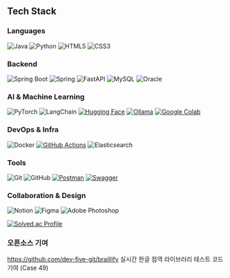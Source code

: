 ## Tech Stack

### Languages
![Java](https://img.shields.io/badge/java-007396?style=flat-square&logo=java&logoColor=white)
![Python](https://img.shields.io/badge/Python-3776AB?logo=python&logoColor=fff)
![HTML5](https://img.shields.io/badge/HTML5-e34f26?style=flat-square&logo=html5&logoColor=white)
![CSS3](https://img.shields.io/badge/CSS3-264de4?style=flat-square&logo=css3&logoColor=white)

### Backend
![Spring Boot](https://img.shields.io/badge/Spring%20Boot-6DB33F?style=flat-square&logo=springboot&logoColor=white)
![Spring](https://img.shields.io/badge/spring-6DB33F?style=flat-square&logo=spring&logoColor=white)
![FastAPI](https://img.shields.io/badge/fastapi-009688?style=flat-square&logo=fastapi&logoColor=white)
![MySQL](https://img.shields.io/badge/mysql-4479A1?style=flat-square&logo=mysql&logoColor=white)
![Oracle](https://img.shields.io/badge/oracle-F80000?style=flat-square&logo=oracle&logoColor=white)

### AI & Machine Learning
![PyTorch](https://img.shields.io/badge/pytorch-EE4C2C?style=flat-square&logo=pytorch&logoColor=white)
![LangChain](https://img.shields.io/badge/LangChain-1c3c3c.svg?logo=langchain&logoColor=white)
[![Hugging Face](https://img.shields.io/badge/Hugging%20Face-FFD21E?logo=huggingface&logoColor=000)](#)
[![Ollama](https://img.shields.io/badge/Ollama-fff?logo=ollama&logoColor=000)](#)
[![Google Colab](https://img.shields.io/badge/Google%20Colab-F9AB00?logo=googlecolab&logoColor=fff)](#)

### DevOps & Infra
![Docker](https://img.shields.io/badge/docker-2496ED?style=flat-square&logo=docker&logoColor=white)
[![GitHub Actions](https://img.shields.io/badge/GitHub_Actions-2088FF?logo=github-actions&logoColor=white)](#)
![Elasticsearch](https://img.shields.io/badge/elasticsearch-005571?style=flat-square&logo=elasticsearch&logoColor=white)

### Tools
![Git](https://img.shields.io/badge/git-F05032?style=flat-square&logo=git&logoColor=white)
![GitHub](https://img.shields.io/badge/github-181717?style=flat-square&logo=github&logoColor=white)
[![Postman](https://img.shields.io/badge/Postman-FF6C37?logo=postman&logoColor=white)](#)
[![Swagger](https://img.shields.io/badge/Swagger-85EA2D?logo=insomnia&logoColor=000)](#)

### Collaboration & Design
![Notion](https://img.shields.io/badge/Notion-000000?style=flat-square&logo=notion&logoColor=white)
![Figma](https://img.shields.io/badge/Figma-F24E1E?style=flat-square&logo=figma&logoColor=white)
![Adobe Photoshop](https://img.shields.io/badge/adobe%20photoshop-31A8FF?style=flat-square&logo=adobephotoshop&logoColor=white)

[![Solved.ac Profile](http://mazassumnida.wtf/api/v2/generate_badge?boj=david1p)](https://solved.ac/david1p/)

### 오픈소스 기여
https://github.com/dev-five-git/braillify 실시간 한글 점역 라이브러리 테스트 코드 기여 (Case 49)
